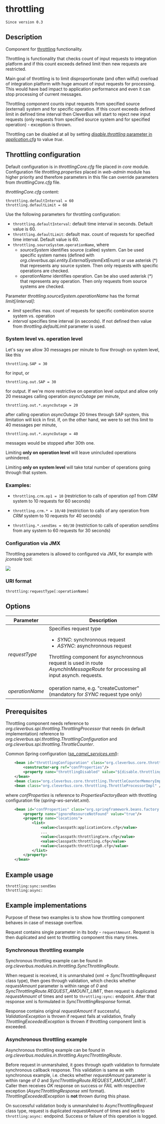 # throttling

    Since version 0.3

## Description

Component for [throttling](http://en.wikipedia.org/wiki/Throttling_process_(computing)) functionality. 

Throttling is functionality that checks count of input requests to integration platform and if this count exceeds defined limit then new requests are restricted.

Main goal of throttling is to limit disproportionate (and often wilful) overload of integration platform with huge amount of input requests for processing. This would have bad impact to application performance and even it can stop processing of current messages.

Throttling component counts input requests from specified source (external) system and for specific operation. If this count exceeds defined limit in defined time interval then CleverBus will start to reject new input requests (only requests from specified source system and for specified operation) - exception is thrown.

Throttling can be disabled at all by setting [*disable.throttling* parameter in *application.cfg*](Configuration) to value *true*.

## Throttling configuration

Default configuration is in *throttlingCore.cfg* file placed in *core* module. Configuration file *throttling.properties* placed in *web-admin* module has higher priority and therefore parameters in this file can override parameters from *throttlingCore.cfg* file.

*throttlingCore.cfg* content:

```
throttling.defaultInterval = 60
throttling.defaultLimit = 60
```

Use the following parameters for throttling configuration:

-   ```throttling.defaultInterval```: default time interval in seconds. Default value is 60.
-   ```throttling.defaultLimit```: default max. count of requests for specified time interval. Default value is 60.
-   ```throttling.sourceSystem.operationName```, where
    -   *sourceSystem* identifies source (callee) system. Can be used specific system names (defined with *org.cleverbus.api.entity.ExternalSystemExtEnum*) or use asterisk (\*) that represents any source system. Then only requests with specific operations are checked. 
    -   *operationName* identifies operation. Can be also used asterisk (\*) that represents any operation. Then only requests from source systems are checked. 

Parameter *throttling.sourceSystem.operationName* has the format *limit[/interval]*:

-   *limit* specifies max. count of requests for specific combination source system vs. operation
-   *interval* specifies time interval (in seconds). If not defined then value from *throttling.defaultLimit* parameter is used.

### System level vs. operation level

Let's say we allow 30 messages per minute to flow through on system level, like this 

```
throttling.SAP = 30
```

for input, or 

```
throttling.out.SAP = 30
```

for output. If we're more restrictive on operation level output and allow only 20 messages calling operation *asyncOutage* per minute,

```
throttling.out.*.asyncOutage = 20
```

after calling operation *asyncOutage* 20 times through SAP system, this limitation will kick in first. If, on the other hand, we were to set this limit to 40 messages per minute,

```
throttling.out.*.asyncOutage = 40
```

messages would be stopped after 30th one.

Limiting  **only on operation level** will leave unincluded operations unhindered.

Limiting **only on system level** will take total number of operations going through that system.

### Examples:

- ```throttling.crm.op1 = 10``` (restriction to calls of operation *op1* from *CRM* system to 10 requests for 60 seconds)

- ```throttling.crm.* = 10/40``` (restriction to calls of any operation from *CRM* system to 10 requests for 40 seconds)

- ```throttling.*.sendSms = 60/30``` (restriction to calls of operation *sendSms* from any system to 60 requests for 30 seconds)

### Configuration via JMX

Throttling parameters is allowed to configured via JMX, for example with *jconsole* tool:

![ ](attachments/524349/917508.png)

### URI format

```
throttling:requestType[:operationName]
```

## Options

| Parameter        | Description                         |
| ---------------- | ----------------------------------- |
| *requestType*    | Specifies request type<ul><li>*SYNC*: synchronnous request</li><li>*ASYNC*: asynchronnous request</li></ul><p>Throttling component for asynchronnous request is used in route *AsynchInMessageRoute* for processing all input asynch. requests.</p> |
| *operationName*  | operation name, e.g. "createCustomer" (mandatory for *SYNC* request type only) |

## Prerequisites

Throttling component needs reference to *org.cleverbus.spi.throttling.ThrottlingProcessor* that needs (in default implementation) reference to *org.cleverbus.spi.throttling.ThrottlingConfiguration* and *org.cleverbus.spi.throttling.ThrottleCounter*.

Common Spring configuration ([*sp\_camel\_services.xml*](Maven-and-Spring)):

```xml
    <bean id="throttlingConfiguration" class="org.cleverbus.core.throttling.ThrottlingPropertiesConfiguration">
        <constructor-arg ref="confProperties"/>
        <property name="throttlingDisabled" value="${disable.throttling}"/>
    </bean>
    <bean class="org.cleverbus.core.throttling.ThrottleCounterMemoryImpl" />
    <bean class="org.cleverbus.core.throttling.ThrottleProcessorImpl" />
```

where *confProperties* is reference to *PropertiesFactoryBean* with throttling configuration file (*spring-ws-servlet.xml*).

```xml
    <bean id="confProperties" class="org.springframework.beans.factory.config.PropertiesFactoryBean">
        <property name="ignoreResourceNotFound" value="true"/>
        <property name="locations">
            <list>
                <value>classpath:applicationCore.cfg</value>
                ...
                <value>classpath:throttlingCore.cfg</value>
                <value>classpath:throttling.cfg</value>
                <value>classpath:throttling0.cfg</value>
            </list>
        </property>
    </bean>
```

## Example usage

```
throttling:sync:sendSms
throttling:async:
```

## Example implementations

Purpose of these two examples is to show how throttling component behaves in case of message overflow.

Request contains single parameter in its body - ``requestAmount``. Request is then duplicated and sent to throttling component this many times.

### Synchronous throttling example

Synchronous throttling example can be found in *org.cleverbus.modules.in.throttling.SyncThrottlingRoute*.

When request is received, it is unmarshaled (xml -> *SyncThrottlingRequest* class type), then goes through validation, which checks whether *requestAmount* parameter is within range of *0* and *SyncThrottlingRoute.REQUEST_AMOUNT_LIMIT*, then request is duplicated *requestAmount* of times and sent to ``throttling:sync:`` endpoint. After that response xml is formulated in *SyncThrottlingResponse* format.

Response contains original *requestAmount* if successful, *ValidationException* is thrown if request fails at validation, finally *ThrottlingExceededException* is thrown if throttling component limit is exceeded.

### Asynchronous throttling example

Asynchronous throttling example can be found in *org.cleverbus.modules.in.throttling.AsyncThrottlingRoute*.

Before request in unmarshaled, it goes through xpath validation to formulate synchronous callback response. This validation is same as with synchronous example, i.e. checks  whether *requestAmount* parameter is within range of *0* and *SyncThrottlingRoute.REQUEST_AMOUNT_LIMIT*. Caller then receives *OK* response on success or *FAIL* with
 respective exception (*AsyncThrottlingResponse* xml format). *ThrottlingExceededException* is **not** thrown during this phase.
 
On successful validation body is unmarshaled to *AsyncThrottlingRequest* class type, request is duplicated *requestAmount* of times and sent to ``throttling:async:`` endpoind. Success or failure of this operation is logged.

